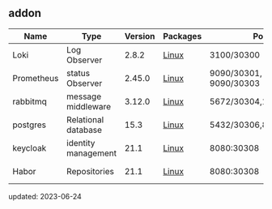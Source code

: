## addon


| Name        | Type      | Version |  Packages   |  Ports    |     DNS   |   command  |      
| ------      | ------    | ------  | ------      |   -----   |    -----  |   -----   |
| Loki        | Log Observer          | 2.8.2   | [Linux](https://grafana.com/oss/loki/)              |          3100/30300                 | NA |init-addon loki| 
| Prometheus  | status Observer       | 2.45.0  | [Linux](https://github.com/prometheus/prometheus/)  |  9090/30301, 9100/30302, 9090/30303 | NA |init-addon prometheus |
| rabbitmq    | message middleware    | 3.12.0  | [Linux](https://www.rabbitmq.com/)                  |   5672/30304,15672/30305            | NA |init-addon rabbitmq|
| postgres    | Relational database   | 15.3    | [Linux](https://www.postgresql.org/)                |   5432/30306,8080/30307             | NA |init-addon postgres|
| keycloak    | identity management   |  21.1   | [Linux](https://www.keycloak.org/)                  |         8080:30308                  | NA | init-addon keycloak |
| Habor       | Repositories          |  21.1   | [Linux](https://www.keycloak.org/)                  |         8080:30308                  | NA | init-addon harbor |

updated: 2023-06-24
